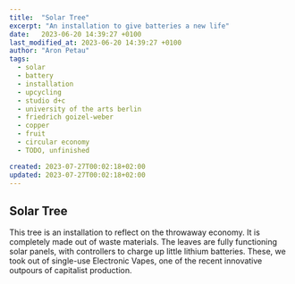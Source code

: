 ```yaml
---
title:  "Solar Tree"
excerpt: "An installation to give batteries a new life"
date:   2023-06-20 14:39:27 +0100
last_modified_at: 2023-06-20 14:39:27 +0100
author: "Aron Petau"
tags:
  - solar
  - battery
  - installation
  - upcycling
  - studio d+c
  - university of the arts berlin
  - friedrich goizel-weber
  - copper
  - fruit
  - circular economy
  - TODO, unfinished

created: 2023-07-27T00:02:18+02:00
updated: 2023-07-27T00:02:18+02:00
---
```


## Solar Tree

This tree is an installation to reflect on the throwaway economy. 
It is completely made out of waste materials. 
The leaves are fully functioning solar panels, with controllers to charge up little lithium batteries.
These, we took out of single-use Electronic Vapes, one of the recent innovative outpours of capitalist production.

